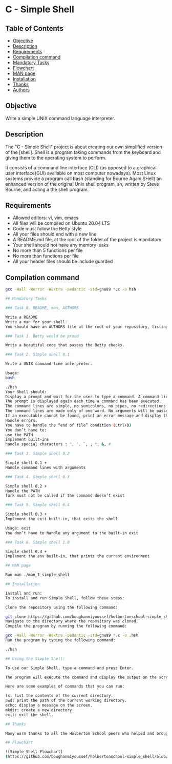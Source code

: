 # C - Simple Shell

## Table of Contents

- [Objective](#objective)
- [Description](#description)
- [Requirements](#requirements)
- [Compilation command](#compilation-command)
- [Mandatory Tasks](#mandatory-tasks)
- [Flowchart](#flowchart)
- [MAN page](#man-page)
- [Installation](#installation)
- [Thanks](#thanks)
- [Authors](#authors)

## Objective

Write a simple UNIX command language interpreter.

## Description

The "C - Simple Shell" project is about creating our own simplified version of the [shell]. Shell is a program taking commands from the keyboard and giving them to the operating system to perform.

It consists of a command line interface (CLI) (as opposed to a graphical user interface(GUI) available on most computer nowadays). Most Linux systems provide a program call bash (standing for Bourne Again SHell) an enhanced version of the original Unix shell program, sh, written by Steve Bourne, and acting a the shell program.

## Requirements

- Allowed editors: vi, vim, emacs
- All files will be compiled on Ubuntu 20.04 LTS
- Code must follow the Betty style
- All your files should end with a new line
- A README.md file, at the root of the folder of the project is mandatory
- Your shell should not have any memory leaks
- No more than 5 functions per file
- No more than functions per file
- All your header files should be include guarded

## Compilation command

```bash
gcc -Wall -Werror -Wextra -pedantic -std=gnu89 *.c -o hsh

## Mandatory Tasks

### Task 0. README, man, AUTHORS

Write a README
Write a man for your shell.
You should have an AUTHORS file at the root of your repository, listing all individuals having contributed content to the repository.

### Task 1. Betty would be proud

Write a beautiful code that passes the Betty checks.

### Task 2. Simple shell 0.1

Write a UNIX command line interpreter.

Usage:
bash

./hsh
Your Shell should:
Display a prompt and wait for the user to type a command. A command line always ends with a new line.
The prompt is displayed again each time a command has been executed.
The command lines are simple, no semicolons, no pipes, no redirections or any other advanced features.
The command lines are made only of one word. No arguments will be passed to programs.
If an executable cannot be found, print an error message and display the prompt again.
Handle errors.
You have to handle the “end of file” condition (Ctrl+D)
You don’t have to:
use the PATH
implement built-ins
handle special characters : ", ', `, , *, &, #

### Task 3. Simple shell 0.2

Simple shell 0.1 +
Handle command lines with arguments

### Task 4. Simple shell 0.3

Simple shell 0.2 +
Handle the PATH
fork must not be called if the command doesn’t exist

### Task 5. Simple shell 0.4

Simple shell 0.3 +
Implement the exit built-in, that exits the shell

Usage: exit
You don’t have to handle any argument to the built-in exit

### Task 6. Simple shell 1.0

Simple shell 0.4 +
Implement the env built-in, that prints the current environment

## MAN page

Run man ./man_1_simple_shell

## Installation

Install and run:
To install and run Simple Shell, follow these steps:

Clone the repository using the following command:

git clone https://github.com/boughanmiyoussef/holbertonschool-simple_shell
Navigate to the directory where the repository was cloned.
Compile the program by running the following command:

gcc -Wall -Werror -Wextra -pedantic -std=gnu89 *.c -o .hsh
Run the program by typing the following command:

./hsh

## Using the Simple Shell:

To use our Simple Shell, type a command and press Enter.

The program will execute the command and display the output on the screen.

Here are some examples of commands that you can run:

ls: list the contents of the current directory.
pwd: print the path of the current working directory.
echo: display a message on the screen.
mkdir: create a new directory.
exit: exit the shell.

## Thanks

Many warm thanks to all the Holberton School peers who helped and brought joy throughout the many challenges of this project.

## Flowchart

![Simple Shell Flowchart]
(https://github.com/boughanmiyoussef/holbertonschool-simple_shell/blob/main/resources/C%20-%20Simple%20shell%20flowchart.png)

```
